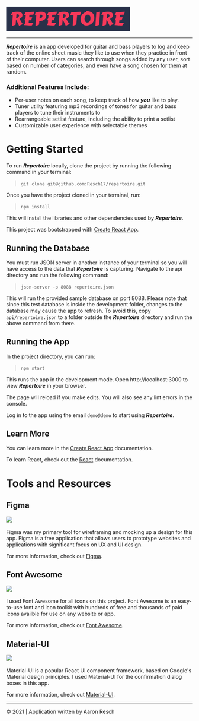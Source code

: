 ![Repertoire](https://raw.githubusercontent.com/Resch17/repertoire/main/.github/images/repertoirelogo.PNG
)
- - - -

***Repertoire*** is an app developed for guitar and bass players to log and keep track of the online sheet music they like to use when they practice in front of their computer. Users can search through songs added by any user, sort based on number of categories, and even have a song chosen for them at random.

### Additional Features Include:
- Per-user notes on each song, to keep track of how ***you*** like to play.
- Tuner utility featuring mp3 recordings of tones for guitar and bass players to tune their instruments to
- Rearrangeable setlist feature, including the ability to print a setlist
- Customizable user experience with selectable themes

# Getting Started

To run ***Repertoire*** locally, clone the project by running the following command in your terminal:
> `git clone git@github.com:Resch17/repertoire.git`

Once you have the project cloned in your terminal, run:
> `npm install`

This will install the libraries and other dependencies used by ***Repertoire***.

This project was bootstrapped with [Create React App](https://github.com/facebook/create-react-app).

## Running the Database
You must run JSON server in another instance of your terminal so you will have access to the data that ***Repertoire*** is capturing. Navigate to the api directory and run the following command:
> `json-server -p 8088 repertoire.json`

This will run the provided sample database on port 8088. Please note that since this test database is inside the development folder, changes to the database may cause the app to refresh. To avoid this, copy `api/repertoire.json` to a folder outside the ***Repertoire*** directory and run the above command from there.

## Running the App
In the project directory, you can run:
> `npm start`

This runs the app in the development mode.
Open http://localhost:3000 to view ***Repertoire*** in your browser.

The page will reload if you make edits.
You will also see any lint errors in the console.

Log in to the app using the email `demo@demo` to start using ***Repertoire***.

## Learn More
You can learn more in the [Create React App](https://github.com/facebook/create-react-app) documentation.

To learn React, check out the [React](https://reactjs.org/) documentation.


# Tools and Resources

## Figma
<img src="https://upload.wikimedia.org/wikipedia/commons/thumb/3/33/Figma-logo.svg/320px-Figma-logo.svg.png" width="75" />

Figma was my primary tool for wireframing and mocking up a design for this app. Figma is a free application that allows users to prototype websites and applications with significant focus on UX and UI design.

For more information, check out [Figma](https://www.figma.com/).

## Font Awesome
<img src="https://upload.wikimedia.org/wikipedia/commons/thumb/8/89/Font_Awesome_5_logo_black.svg/320px-Font_Awesome_5_logo_black.svg.png" />

I used Font Awesome for all icons on this project. Font Awesome is an easy-to-use font and icon toolkit with hundreds of free and thousands of paid icons availble for use on any website or app.

For more information, check out [Font Awesome](https://fontawesome.com/).

## Material-UI
<img src="https://material-ui.com/static/logo_raw.svg" width="75">

Material-UI is a popular React UI component framework, based on Google's Material design principles. I used Material-UI for the confirmation dialog boxes in this app.

For more information, check out [Material-UI](https://material-ui.com).

----
&copy; 2021   | Application written by Aaron Resch

